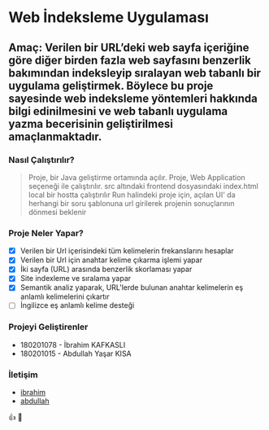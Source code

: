 # Web İndeksleme Uygulaması

## Amaç: Verilen bir URL’deki web sayfa içeriğine göre diğer birden fazla web sayfasını benzerlik bakımından indeksleyip sıralayan web tabanlı bir uygulama geliştirmek. Böylece bu proje sayesinde web indeksleme yöntemleri hakkında bilgi edinilmesini ve web tabanlı uygulama yazma becerisinin geliştirilmesi amaçlanmaktadır.

### Nasıl Çalıştırılır?

> Proje, bir Java geliştirme ortamında açılır.
> Proje, Web Application seçeneği ile çalıştırılır.
> src altındaki frontend dosyasındaki index.html local bir hostta çalıştırılır
> Run halindeki proje için, açılan UI' da herhangi bir soru şablonuna url girilerek projenin sonuçlarının dönmesi beklenir

### Proje Neler Yapar?

- [x] Verilen bir Url içerisindeki tüm kelimelerin frekanslarını hesaplar
- [x] Verilen bir Url için anahtar kelime çıkarma işlemi yapar
- [x] İki sayfa (URL) arasında benzerlik skorlaması yapar
- [x] Site indexleme ve sıralama yapar
- [x] Semantik analiz yaparak, URL'lerde bulunan anahtar kelimelerin eş anlamlı kelimelerini çıkartır
- [ ] İngilizce eş anlamlı kelime desteği

### Projeyi Geliştirenler

* 180201078 - İbrahim KAFKASLI
* 180201015 - Abdullah Yaşar KISA


### İletişim

* [ibrahim](https://www.linkedin.com/in/ibrahimkfksl/)
* [abdullah](https://www.linkedin.com/in/ayasarkisa/)

:+1: :rocket: 
